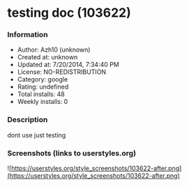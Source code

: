 # testing doc (103622)

### Information
- Author: Azh10 (unknown)
- Created at: unknown
- Updated at: 7/20/2014, 7:34:40 PM
- License: NO-REDISTRIBUTION
- Category: google
- Rating: undefined
- Total installs: 48
- Weekly installs: 0


### Description
dont use just testing


### Screenshots (links to userstyles.org)
![https://userstyles.org/style_screenshots/103622-after.png](https://userstyles.org/style_screenshots/103622-after.png)


